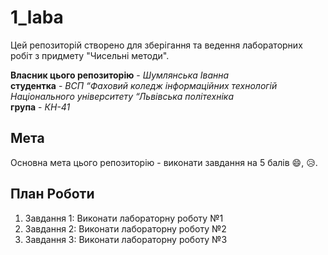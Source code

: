 # 1_laba
Цей репозиторій створено для зберігання та ведення лабораторних робіт з придмету "Чисельні методи".  

__Власник цього репозиторію__ - *Шумлянська Іванна*  
__студентка__ - *ВСП “Фаховий коледж інформаційних технологій Національного університету “Львівська політехніка*  
__група__ - *КН-41*  

## Мета

Основна мета цього репозиторію - виконати завдання на 5 балів :smile:, :disappointed_relieved:. 

## План Роботи

1. Завдання 1: Виконати лабораторну роботу №1
2. Завдання 2: Виконати лабораторну роботу №2
3. Завдання 3: Виконати лабораторну роботу №3


